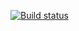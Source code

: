 [![Build status](https://ci.appveyor.com/api/projects/status/5gr52uodme91tuvp?svg=true)](https://ci.appveyor.com/project/Nastura/api-testing-ci-postman-echo)
